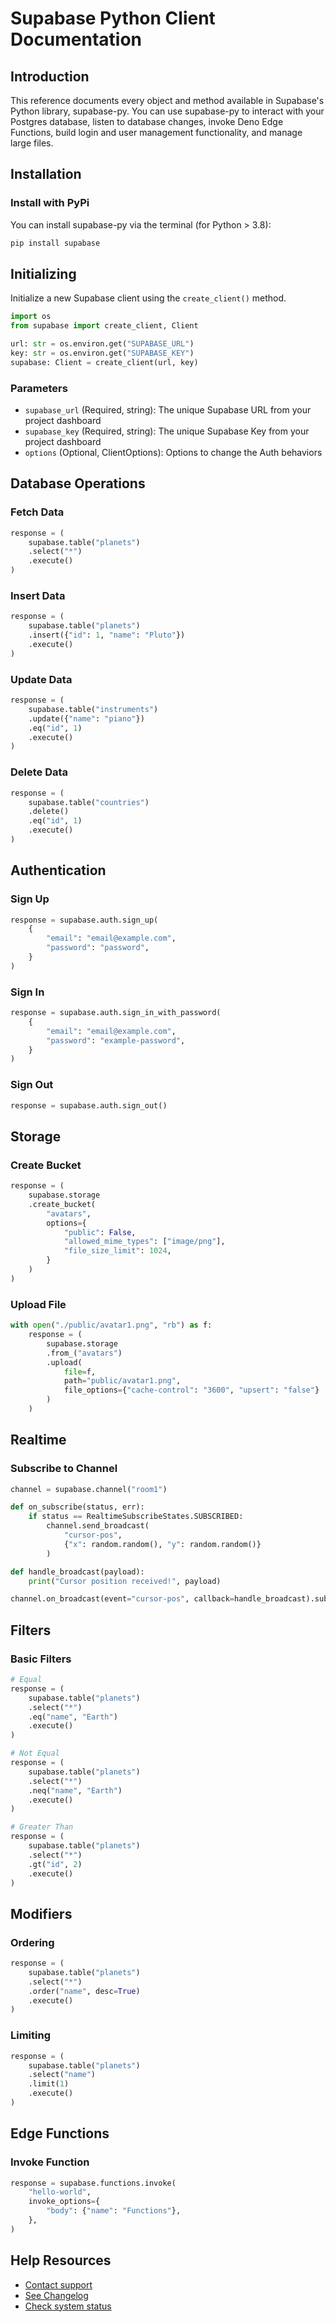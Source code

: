 # Supabase Python Client Documentation

## Introduction
This reference documents every object and method available in Supabase's Python library, supabase-py. You can use supabase-py to interact with your Postgres database, listen to database changes, invoke Deno Edge Functions, build login and user management functionality, and manage large files.

## Installation

### Install with PyPi
You can install supabase-py via the terminal (for Python > 3.8):

```bash
pip install supabase
```

## Initializing
Initialize a new Supabase client using the `create_client()` method.

```python
import os
from supabase import create_client, Client

url: str = os.environ.get("SUPABASE_URL")
key: str = os.environ.get("SUPABASE_KEY")
supabase: Client = create_client(url, key)
```

### Parameters
- `supabase_url` (Required, string): The unique Supabase URL from your project dashboard
- `supabase_key` (Required, string): The unique Supabase Key from your project dashboard
- `options` (Optional, ClientOptions): Options to change the Auth behaviors

## Database Operations

### Fetch Data
```python
response = (
    supabase.table("planets")
    .select("*")
    .execute()
)
```

### Insert Data
```python
response = (
    supabase.table("planets")
    .insert({"id": 1, "name": "Pluto"})
    .execute()
)
```

### Update Data
```python
response = (
    supabase.table("instruments")
    .update({"name": "piano"})
    .eq("id", 1)
    .execute()
)
```

### Delete Data
```python
response = (
    supabase.table("countries")
    .delete()
    .eq("id", 1)
    .execute()
)
```

## Authentication

### Sign Up
```python
response = supabase.auth.sign_up(
    {
        "email": "email@example.com", 
        "password": "password",
    }
)
```

### Sign In
```python
response = supabase.auth.sign_in_with_password(
    {
        "email": "email@example.com", 
        "password": "example-password",
    }
)
```

### Sign Out
```python
response = supabase.auth.sign_out()
```

## Storage

### Create Bucket
```python
response = (
    supabase.storage
    .create_bucket(
        "avatars",
        options={
            "public": False,
            "allowed_mime_types": ["image/png"],
            "file_size_limit": 1024,
        }
    )
)
```

### Upload File
```python
with open("./public/avatar1.png", "rb") as f:
    response = (
        supabase.storage
        .from_("avatars")
        .upload(
            file=f,
            path="public/avatar1.png",
            file_options={"cache-control": "3600", "upsert": "false"}
        )
    )
```

## Realtime

### Subscribe to Channel
```python
channel = supabase.channel("room1")

def on_subscribe(status, err):
    if status == RealtimeSubscribeStates.SUBSCRIBED:
        channel.send_broadcast(
            "cursor-pos", 
            {"x": random.random(), "y": random.random()}
        )

def handle_broadcast(payload):
    print("Cursor position received!", payload)

channel.on_broadcast(event="cursor-pos", callback=handle_broadcast).subscribe(on_subscribe)
```

## Filters

### Basic Filters
```python
# Equal
response = (
    supabase.table("planets")
    .select("*")
    .eq("name", "Earth")
    .execute()
)

# Not Equal
response = (
    supabase.table("planets")
    .select("*")
    .neq("name", "Earth")
    .execute()
)

# Greater Than
response = (
    supabase.table("planets")
    .select("*")
    .gt("id", 2)
    .execute()
)
```

## Modifiers

### Ordering
```python
response = (
    supabase.table("planets")
    .select("*")
    .order("name", desc=True)
    .execute()
)
```

### Limiting
```python
response = (
    supabase.table("planets")
    .select("name")
    .limit(1)
    .execute()
)
```

## Edge Functions

### Invoke Function
```python
response = supabase.functions.invoke(
    "hello-world", 
    invoke_options={
        "body": {"name": "Functions"},
    },
)
```

## Help Resources
- [Contact support](https://supabase.com/support)
- [See Changelog](https://supabase.com/changelog)
- [Check system status](https://status.supabase.com)